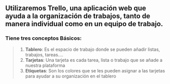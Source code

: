 ## Utilizaremos **Trello**, una aplicación web que ayuda a la organización de trabajos, tanto de manera individual como en un equipo de trabajo.
### Tiene tres conceptos Básicos:
>1. **Tablero**: Es el espacio de trabajo donde se pueden añadir listas, trabajos, tareas....
>2. **Tarjetas**: Una tarjeta es cada tarea, lista o trabajo que se añade a nuestra plataforma
>3. **Etiquetas**: Son los colores que se les pueden asignar a las tarjetas para ayudar a su organización en el tablero